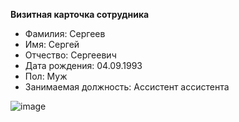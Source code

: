 **Визитная карточка сотрудника**

- Фамилия: Сергеев
- Имя: Сергей
- Отчество: Сергеевич
- Дата рождения: 04.09.1993
- Пол: Муж
- Занимаемая должность: Ассистент ассистента

![image](https://bogdo.studio/assets/images/resources/69/502.jpg)
